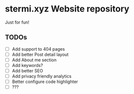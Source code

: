 # stermi.xyz Website repository

Just for fun!

## TODOs

- [ ] Add support to 404 pages
- [ ] Add better Post detail layout
- [ ] Add About me section
- [ ] Add keywords?
- [ ] Add better SEO
- [ ] Add privacy friendly analytics
- [ ] Better configure code highlighter
- [ ] ???
